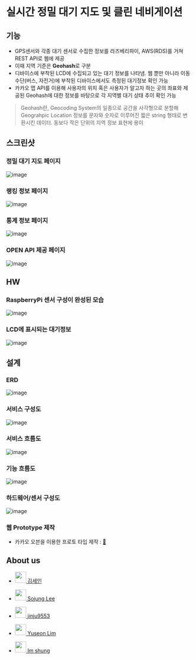 # 실시간 정밀 대기 지도 및 클린 네비게이션

## 기능

- GPS센서와 각종 대기 센서로 수집한 정보를 라즈베리파이, AWS(RDS)를 거쳐 REST API로 웹에 제공
- 이때 지역 기준은 **Geohash**로 구분
- 디바이스에 부착된 LCD에 수집되고 있는 대기 정보를 나타냄. 웹 뿐만 아니라 이동수단(버스, 자전거)에 부착된 디바이스에서도 측정된 대기정보 확인 가능
- 카카오 맵 API를 이용해 사용자의 위치 혹은 사용자가 알고자 하는 곳의 좌표와 제공된 Geohash에 대한 정보를 바탕으로 각 지역별 대기 상태 추이 확인 가능

> Geohash란, Geocoding System의 일종으로 공간을 사각형으로 분할해 Geograhpic Location 정보를 문자와 숫자로 이루어진 짧은 string 형태로 변환시킨 데이터. 동보다 작은 단위의 지역 정보 표현에 용이

## 스크린샷
### 정밀 대기 지도 페이지
![image](https://user-images.githubusercontent.com/67352902/144237677-c630ff89-6540-466c-b4f0-cea2121ace0d.png)

### 랭킹 정보 페이지
![image](https://user-images.githubusercontent.com/67352902/144237714-da7bf44f-9e89-4199-a9ff-3f4af1fa16d9.png)

### 통계 정보 페이지
![image](https://user-images.githubusercontent.com/67352902/144237739-70bd30d8-d5e3-4853-8754-755ea33f0c92.png)

### OPEN API 제공 페이지
![image](https://user-images.githubusercontent.com/67352902/144237800-bdea8f78-8e97-4aac-be7c-09bc453785ae.png)

## HW 
### RaspberryPi 센서 구성이 완성된 모습
![image](https://user-images.githubusercontent.com/67352902/144238208-0396abe1-4579-454b-b996-06d7f10c4f73.png)

### LCD에 표시되는 대기정보
![image](https://user-images.githubusercontent.com/67352902/144238319-78cd538f-fd4b-4907-be62-1e75ee67314d.png)

## 설계

### ERD
![image](https://user-images.githubusercontent.com/67352902/144236407-f4fc464a-00f4-4eb3-bd35-a07d26290597.png)

### 서비스 구성도
![image](https://user-images.githubusercontent.com/67352902/144236165-242b83a1-51bd-4850-92ae-b4ca95971996.png)

### 서비스 흐름도
![image](https://user-images.githubusercontent.com/67352902/144236195-e392e811-2f15-4c84-93b7-e51b1f400c02.png)

### 기능 흐름도
![image](https://user-images.githubusercontent.com/67352902/144236278-8e584c5a-66c2-48be-af34-11ff507d1f70.png)

### 하드웨어/센서 구성도
![image](https://user-images.githubusercontent.com/67352902/144236540-6f1c69a9-1314-4775-ba3c-1b4a1f1e35f7.png)

### 웹 Prototype 제작
- 카카오 오븐을 이용한 프로토 타입 제작 : [🔗](https://ovenapp.io/view/LGhBB9GDisMnOU3D5bXHVU273RrKQfjD/)

## About us

- <a href="https://github.com/CalciferK">
    <img src="https://avatars.githubusercontent.com/u/66564091?v=4" vertical-align="middle" height="30" /> 김세인
</a>

- <a href="https://github.com/lee-so-jung">
    <img src="https://avatars.githubusercontent.com/u/84393930?v=4" vertical-align="middle" height="30" /> Sojung Lee
</a>

- <a href="https://github.com/jinju9553">
    <img src="https://avatars.githubusercontent.com/u/69393506?v=4" vertical-align="middle" height="30" /> jinju9553
</a>

- <a href="https://github.com/yuseon-Lim">
    <img src="https://avatars.githubusercontent.com/u/67352902?v=4" vertical-align="middle" height="30" /> Yuseon Lim
</a>

- <a href="https://github.com/im-shung">
    <img src="https://avatars.githubusercontent.com/u/67851738?v=4" vertical-align="middle" height="30" /> Im shung
</a>
